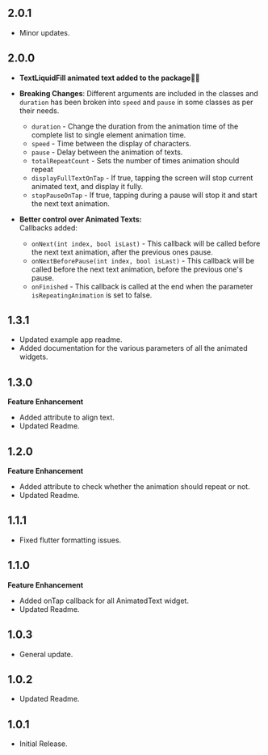 ## 2.0.1
* Minor updates.

## 2.0.0
- **TextLiquidFill animated text added to the package🎉🎉**

- **Breaking Changes**:
  Different arguments are included in the classes and `duration` has been broken into `speed` and `pause` in some classes as per their needs.
  - `duration` - Change the duration from the animation time of the complete list to single element animation time.
  - `speed` - Time between the display of characters.
  - `pause` - Delay between the animation of texts.
  - `totalRepeatCount` - Sets the number of times animation should repeat
  - `displayFullTextOnTap` - If true, tapping the screen will stop current animated text, and display it fully.
  - `stopPauseOnTap` - If true, tapping during a pause will stop it and start the next text animation.

- **Better control over Animated Texts:**  
  Callbacks added:
  - `onNext(int index, bool isLast)` - This callback will be called before the next text animation, after the previous ones pause.
  - `onNextBeforePause(int index, bool isLast)` - This callback will be called before the next text animation, before the previous one's pause.
  - `onFinished` - This callback is called at the end when the parameter `isRepeatingAnimation` is set to false.

## 1.3.1
* Updated example app readme.
* Added documentation for the various parameters of all the animated widgets.

## 1.3.0
**Feature Enhancement**
* Added attribute to align text.
* Updated Readme.

## 1.2.0
**Feature Enhancement**
* Added attribute to check whether the animation should repeat or not.
* Updated Readme.

## 1.1.1
* Fixed flutter formatting issues.

## 1.1.0
**Feature Enhancement**
* Added onTap callback for all AnimatedText widget.
* Updated Readme.

## 1.0.3
* General update.

## 1.0.2
* Updated Readme.

## 1.0.1
* Initial Release.
